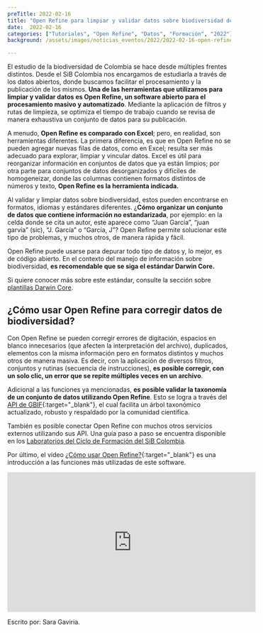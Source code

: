 ```yaml
---
preTitle: 2022-02-16
title: "Open Refine para limpiar y validar datos sobre biodiversidad de Colombia"
date:  2022-02-16
categories: ["Tutoriales", "Open Refine", "Datos", "Formación", "2022"]
background: /assets/images/noticias_eventos/2022/2022-02-16-open-refine.jpg

---
```

El estudio de la biodiversidad de Colombia se hace desde múltiples frentes distintos. Desde el SiB Colombia nos encargamos de estudiarla a través de los datos abiertos, donde buscamos facilitar el procesamiento y la publicación de los mismos. **Una de las herramientas que utilizamos para limpiar y validar datos es Open Refine, un software abierto para el procesamiento masivo y automatizado**. Mediante la aplicación de filtros y rutas de limpieza, se optimiza el tiempo de trabajo cuando se revisa de manera exhaustiva un conjunto de datos para su publicación.

A menudo, **Open Refine es comparado con Excel**; pero, en realidad, son herramientas diferentes. La primera diferencia, es que en Open Refine no se pueden agregar nuevas filas de datos, como en Excel; resulta ser más adecuado para explorar, limpiar y vincular datos. Excel es útil para reorganizar información en conjuntos de datos que ya están limpios; por otra parte para conjuntos de datos desorganizados y difíciles de homogeneizar, donde las columnas contienen formatos distintos de números y texto, **Open Refine es la herramienta indicada.** 

Al validar y limpiar datos sobre biodiversidad, estos pueden encontrarse en formatos, idiomas y estándares diferentes. ¿**Cómo organizar un conjunto de datos que contiene información no estandarizada**, por ejemplo: en la celda donde se cita un autor, este aparece como “Juan García”, “juan garvía” (sic), “J. García” o “García, J”? Open Refine permite solucionar este tipo de problemas, y muchos otros, de manera rápida y fácil. 

Open Refine puede usarse para depurar todo tipo de datos y, lo mejor, es de código abierto. En el contexto del manejo de información sobre biodiversidad, **es recomendable que se siga el estándar Darwin Core.**

Si quiere conocer más sobre este estándar, consulte la sección sobre [plantillas Darwin Core](https://biodiversidad.co/recursos/plantillas-dwc).


## ¿Cómo usar Open Refine para corregir datos de biodiversidad?

Con Open Refine se pueden corregir errores de digitación, espacios en blanco innecesarios (que afecten la interpretación del archivo), duplicados, elementos con la misma información pero en formatos distintos y muchos otros de manera masiva. Es decir, con la aplicación de diversos filtros, conjuntos y rutinas (secuencia de instrucciones), **es posible corregir, con un solo clic, un error que se repite múltiples veces en un archivo**.

Adicional a las funciones ya mencionadas, **es posible validar la taxonomía de un conjunto de datos utilizando Open Refine**. Esto se logra a través del [API de GBIF](https://www.gbif.org/es/developer/summary){:target="_blank"}, el cual facilita un árbol taxonómico actualizado, robusto y respaldado por la comunidad científica. 

También es posible conectar Open Refine con muchos otros servicios externos utilizando sus API. Una guía paso a paso se encuentra disponible en los [Laboratorios del Ciclo de Formación del SiB Colombia](https://biodiversidad.co/formacion/laboratorios/OpenRefine).

Por último, el video [¿Cómo usar Open Refine?](https://www.youtube.com/watch?v=etfFcchjP1Q){:target="_blank"} es una introducción a las funciones más utilizadas de este software.

<p align="center"><iframe width="560" height="315" src="https://www.youtube.com/embed/etfFcchjP1Q" title="YouTube video player" frameborder="0" allow="accelerometer; autoplay; clipboard-write; encrypted-media; gyroscope; picture-in-picture" allowfullscreen></iframe></p>

Escrito por: Sara Gaviria.

